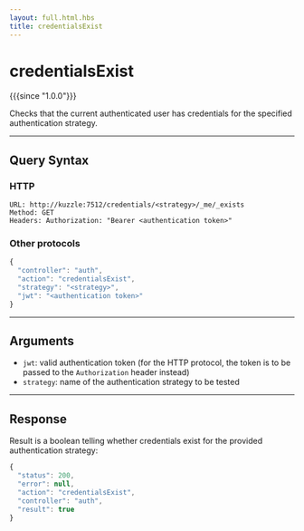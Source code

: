 ```yaml
---
layout: full.html.hbs
title: credentialsExist
---
```


# credentialsExist

{{{since "1.0.0"}}}

Checks that the current authenticated user has credentials for the specified authentication strategy.

---

## Query Syntax

### HTTP

```http
URL: http://kuzzle:7512/credentials/<strategy>/_me/_exists
Method: GET  
Headers: Authorization: "Bearer <authentication token>"
```

### Other protocols

```js
{
  "controller": "auth",
  "action": "credentialsExist",
  "strategy": "<strategy>",
  "jwt": "<authentication token>"
}
```

---

## Arguments

* `jwt`: valid authentication token (for the HTTP protocol, the token is to be passed to the `Authorization` header instead)
* `strategy`: name of the authentication strategy to be tested

---

## Response

Result is a boolean telling whether credentials exist for the provided authentication strategy:

```js
{
  "status": 200,
  "error": null,
  "action": "credentialsExist",
  "controller": "auth",
  "result": true
}
```
